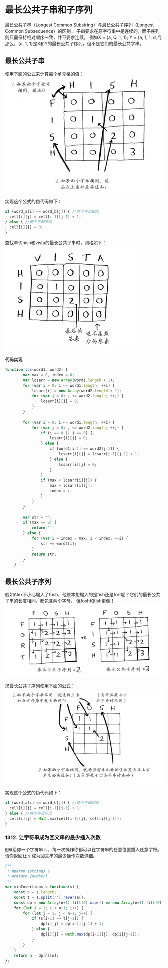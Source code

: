 # 最长公共子串和子序列
最长公共子串（Longest Common Substring）与最长公共子序列（Longest Common Subsequence）的区别： 
子串要求在原字符串中是连续的，而子序列则只需保持相对顺序一致，并不要求连续。
例如X = {a, Q, 1, 1}; Y = {a, 1, 1, d, f}那么，{a, 1, 1}是X和Y的最长公共子序列，但不是它们的最长公共字串。

## 最长公共子串
使用下面的公式来计算每个单元格的值：
![An image](./images/longest-common-substring.png)

实现这个公式的伪代码如下：
```js
if (word_a[i] == word_b[j]) { //两个字母相同
  cell[i][j] = cell[i-1][j-1] + 1;
} else { //两个字母不同
  cell[i][j] = 0;
}
```

查找单词hish和vista的最长公共子串时，网格如下：
![An image](./images/longest-common-substring2.png)

**代码实现**
```js
function lcs(word1, word2) {
		var max = 0, index = 0;
		var lcsarr = new Array(word1.length + 1);
		for (var i = 0; i <= word1.length; ++i) {
			lcsarr[i] = new Array(word2.length + 1);
			for (var j = 0; j <= word2.length; ++j) {
				lcsarr[i][j] = 0;
			}
		}

		for (var i = 0; i <= word1.length; ++i) {
			for (var j = 0; j <= word2.length; ++j) {
				if (i == 0 || j == 0) {
					lcsarr[i][j] = 0;
				} else {
					if (word1[i-1] == word2[j-1]) {
						lcsarr[i][j] = lcsarr[i-1][j-1] + 1;
					} else {
						lcsarr[i][j] = 0;
					}
				}
				if (max < lcsarr[i][j]) {
					max = lcsarr[i][j];
					index = i;
				}
			}
		}

		var str = '';
		if (max == 0) {
			return '';
		} else {
			for (var i = index - max; i < index; ++i) {
				str += word2[i];
			}
			return str;
		}
	}
```

## 最长公共子序列
假如Alex不小心输入了fosh，他原本想输入的是fish还是fort呢？它们的最长公共子串的长度相同，都包含两个字母，
但fosh和fish更像！
![An image](./images/longest-common-subsequence.png)

求最长公共子序列使用下面的公式：
![An image](./images/longest-common-subsequence2.png)

实现这个公式的伪代码如下：
```js
if (word_a[i] == word_b[j]) { //两个字母相同
  cell[i][j] = cell[i-1][j-1] + 1;
} else { //两个字母不同
  cell[i][j] = Math.max(cell[i-1][j], cell[i][j-1]);
}
```

### 1312. 让字符串成为回文串的最少插入次数
`困难`给你一个字符串 s ，每一次操作你都可以在字符串的任意位置插入任意字符。
请你返回让 s 成为回文串的最少操作次数[详细](https://leetcode-cn.com/problems/minimum-insertion-steps-to-make-a-string-palindrome/)。
```js
/**
 * @param {string} s
 * @return {number}
 */
var minInsertions = function(s) {
    const n = s.length;
    const t = s.split('').reverse();
    const dp = new Array(n+1).fill(0).map(() => new Array(n+1).fill(0));
    for (let i = 1; i < n+1; i++) {
        for (let j = 1; j < n+1; j++) {
            if (s[i-1] == t[j-1]) {
                dp[i][j] = dp[i-1][j-1] + 1;
            } else {
                dp[i][j] = Math.max(dp[i-1][j], dp[i][j-1]);
            }
        }
    } 
    return n - dp[n][n];
};
```